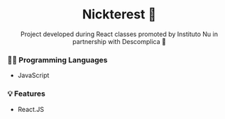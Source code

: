 <h1 align=center>Nickterest 🤳</h1>

<p align=center>Project developed during React classes promoted by Instituto Nu in partnership with Descomplica 💜</p>

### 👨‍💻 Programming Languages

- JavaScript

### 💡 Features

- React.JS